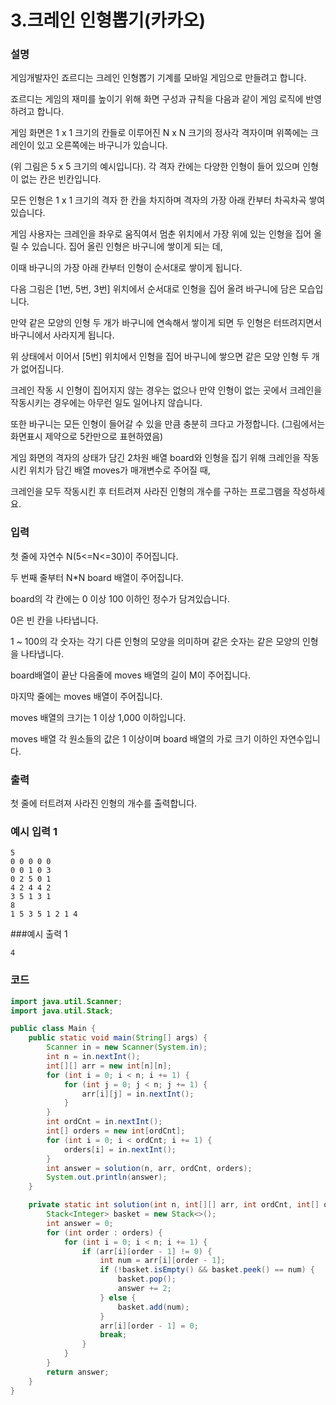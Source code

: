 # 3.크레인 인형뽑기(카카오)

### 설명
게임개발자인 죠르디는 크레인 인형뽑기 기계를 모바일 게임으로 만들려고 합니다.

죠르디는 게임의 재미를 높이기 위해 화면 구성과 규칙을 다음과 같이 게임 로직에 반영하려고 합니다.

게임 화면은 1 x 1 크기의 칸들로 이루어진 N x N 크기의 정사각 격자이며 위쪽에는 크레인이 있고 오른쪽에는 바구니가 있습니다.

(위 그림은 5 x 5 크기의 예시입니다). 각 격자 칸에는 다양한 인형이 들어 있으며 인형이 없는 칸은 빈칸입니다.

모든 인형은 1 x 1 크기의 격자 한 칸을 차지하며 격자의 가장 아래 칸부터 차곡차곡 쌓여 있습니다.

게임 사용자는 크레인을 좌우로 움직여서 멈춘 위치에서 가장 위에 있는 인형을 집어 올릴 수 있습니다. 집어 올린 인형은 바구니에 쌓이게 되는 데,

이때 바구니의 가장 아래 칸부터 인형이 순서대로 쌓이게 됩니다.

다음 그림은 [1번, 5번, 3번] 위치에서 순서대로 인형을 집어 올려 바구니에 담은 모습입니다.

만약 같은 모양의 인형 두 개가 바구니에 연속해서 쌓이게 되면 두 인형은 터뜨려지면서 바구니에서 사라지게 됩니다.

위 상태에서 이어서 [5번] 위치에서 인형을 집어 바구니에 쌓으면 같은 모양 인형 두 개가 없어집니다.

크레인 작동 시 인형이 집어지지 않는 경우는 없으나 만약 인형이 없는 곳에서 크레인을 작동시키는 경우에는 아무런 일도 일어나지 않습니다.

또한 바구니는 모든 인형이 들어갈 수 있을 만큼 충분히 크다고 가정합니다. (그림에서는 화면표시 제약으로 5칸만으로 표현하였음)

게임 화면의 격자의 상태가 담긴 2차원 배열 board와 인형을 집기 위해 크레인을 작동시킨 위치가 담긴 배열 moves가 매개변수로 주어질 때,

크레인을 모두 작동시킨 후 터트려져 사라진 인형의 개수를 구하는 프로그램을 작성하세요.


### 입력
첫 줄에 자연수 N(5<=N<=30)이 주어집니다.

두 번째 줄부터 N*N board 배열이 주어집니다.

board의 각 칸에는 0 이상 100 이하인 정수가 담겨있습니다.

0은 빈 칸을 나타냅니다.

1 ~ 100의 각 숫자는 각기 다른 인형의 모양을 의미하며 같은 숫자는 같은 모양의 인형을 나타냅니다.

board배열이 끝난 다음줄에 moves 배열의 길이 M이 주어집니다.

마지막 줄에는 moves 배열이 주어집니다.

moves 배열의 크기는 1 이상 1,000 이하입니다.

moves 배열 각 원소들의 값은 1 이상이며 board 배열의 가로 크기 이하인 자연수입니다.


### 출력
첫 줄에 터트려져 사라진 인형의 개수를 출력합니다.


### 예시 입력 1
```
5
0 0 0 0 0
0 0 1 0 3
0 2 5 0 1
4 2 4 4 2
3 5 1 3 1
8
1 5 3 5 1 2 1 4
```
###예시 출력 1
```
4
```

### 코드
```java
import java.util.Scanner;
import java.util.Stack;

public class Main {
    public static void main(String[] args) {
        Scanner in = new Scanner(System.in);
        int n = in.nextInt();
        int[][] arr = new int[n][n];
        for (int i = 0; i < n; i += 1) {
            for (int j = 0; j < n; j += 1) {
                arr[i][j] = in.nextInt();
            }
        }
        int ordCnt = in.nextInt();
        int[] orders = new int[ordCnt];
        for (int i = 0; i < ordCnt; i += 1) {
            orders[i] = in.nextInt();
        }
        int answer = solution(n, arr, ordCnt, orders);
        System.out.println(answer);
    }

    private static int solution(int n, int[][] arr, int ordCnt, int[] orders) {
        Stack<Integer> basket = new Stack<>();
        int answer = 0;
        for (int order : orders) {
            for (int i = 0; i < n; i += 1) {
                if (arr[i][order - 1] != 0) {
                    int num = arr[i][order - 1];
                    if (!basket.isEmpty() && basket.peek() == num) {
                        basket.pop();
                        answer += 2;
                    } else {
                        basket.add(num);
                    }
                    arr[i][order - 1] = 0;
                    break;
                }
            }
        }
        return answer;
    }
}
```